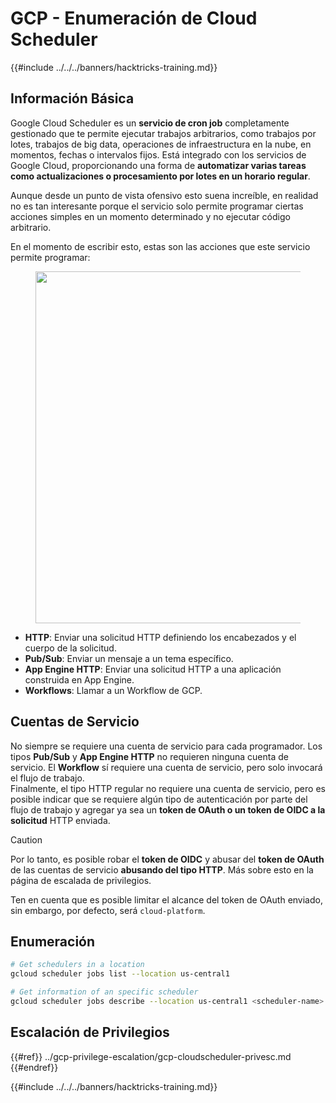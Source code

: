 # GCP - Enumeración de Cloud Scheduler

{{#include ../../../banners/hacktricks-training.md}}

## Información Básica

Google Cloud Scheduler es un **servicio de cron job** completamente gestionado que te permite ejecutar trabajos arbitrarios, como trabajos por lotes, trabajos de big data, operaciones de infraestructura en la nube, en momentos, fechas o intervalos fijos. Está integrado con los servicios de Google Cloud, proporcionando una forma de **automatizar varias tareas como actualizaciones o procesamiento por lotes en un horario regular**.

Aunque desde un punto de vista ofensivo esto suena increíble, en realidad no es tan interesante porque el servicio solo permite programar ciertas acciones simples en un momento determinado y no ejecutar código arbitrario.

En el momento de escribir esto, estas son las acciones que este servicio permite programar:

<figure><img src="../../../images/image (347).png" alt="" width="563"><figcaption></figcaption></figure>

- **HTTP**: Enviar una solicitud HTTP definiendo los encabezados y el cuerpo de la solicitud.
- **Pub/Sub**: Enviar un mensaje a un tema específico.
- **App Engine HTTP**: Enviar una solicitud HTTP a una aplicación construida en App Engine.
- **Workflows**: Llamar a un Workflow de GCP.

## Cuentas de Servicio

No siempre se requiere una cuenta de servicio para cada programador. Los tipos **Pub/Sub** y **App Engine HTTP** no requieren ninguna cuenta de servicio. El **Workflow** sí requiere una cuenta de servicio, pero solo invocará el flujo de trabajo.\
Finalmente, el tipo HTTP regular no requiere una cuenta de servicio, pero es posible indicar que se requiere algún tipo de autenticación por parte del flujo de trabajo y agregar ya sea un **token de OAuth o un token de OIDC a la solicitud** HTTP enviada.

> [!CAUTION]
> Por lo tanto, es posible robar el **token de OIDC** y abusar del **token de OAuth** de las cuentas de servicio **abusando del tipo HTTP**. Más sobre esto en la página de escalada de privilegios.

Ten en cuenta que es posible limitar el alcance del token de OAuth enviado, sin embargo, por defecto, será `cloud-platform`.

## Enumeración
```bash
# Get schedulers in a location
gcloud scheduler jobs list --location us-central1

# Get information of an specific scheduler
gcloud scheduler jobs describe --location us-central1 <scheduler-name>
```
## Escalación de Privilegios

{{#ref}}
../gcp-privilege-escalation/gcp-cloudscheduler-privesc.md
{{#endref}}

{{#include ../../../banners/hacktricks-training.md}}

